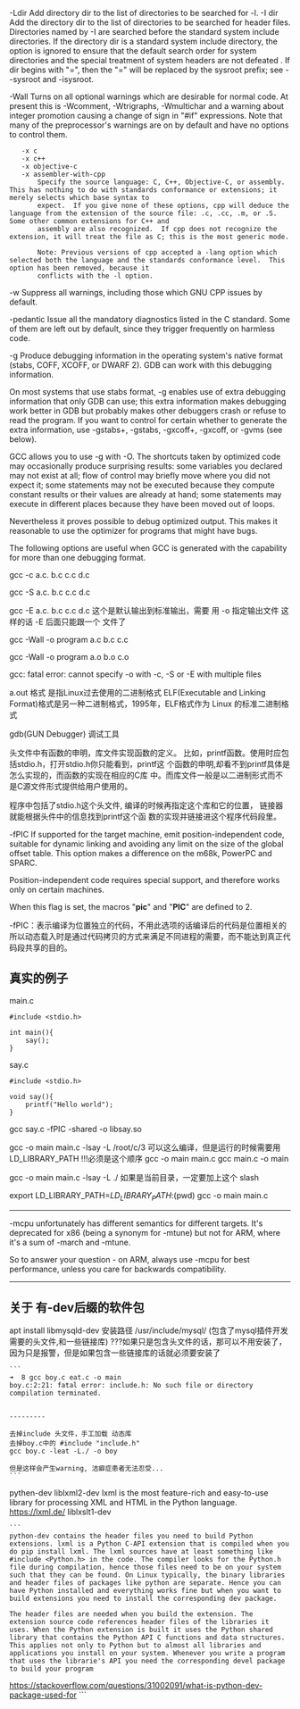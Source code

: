 -Ldir
           Add directory dir to the list of directories to be searched for -l.
-I dir
           Add the directory dir to the list of directories to be searched for header files.  Directories named by -I are searched before the standard system include directories.  If
           the directory dir is a standard system include directory, the option is ignored to ensure that the default search order for system directories and the special treatment of
           system headers are not defeated .  If dir begins with "=", then the "=" will be replaced by the sysroot prefix; see --sysroot and -isysroot.

-Wall
           Turns on all optional warnings which are desirable for normal code.  At present this is -Wcomment, -Wtrigraphs, -Wmultichar and a warning about integer promotion causing a
           change of sign in "#if" expressions.  Note that many of the preprocessor's warnings are on by default and have no options to control them.

       -x c
       -x c++
       -x objective-c
       -x assembler-with-cpp
           Specify the source language: C, C++, Objective-C, or assembly.  This has nothing to do with standards conformance or extensions; it merely selects which base syntax to
           expect.  If you give none of these options, cpp will deduce the language from the extension of the source file: .c, .cc, .m, or .S.  Some other common extensions for C++ and
           assembly are also recognized.  If cpp does not recognize the extension, it will treat the file as C; this is the most generic mode.

           Note: Previous versions of cpp accepted a -lang option which selected both the language and the standards conformance level.  This option has been removed, because it
           conflicts with the -l option.

-w  Suppress all warnings, including those which GNU CPP issues by default.

-pedantic
           Issue all the mandatory diagnostics listed in the C standard.  Some of them are left out by default, since they trigger frequently on harmless code.



-g  Produce debugging information in the operating system's native format (stabs, COFF, XCOFF, or DWARF 2).  GDB can work with this debugging information.

   On most systems that use stabs format, -g enables use of extra debugging information that only GDB can use; this extra information makes debugging work better in GDB but
   probably makes other debuggers crash or refuse to read the program.  If you want to control for certain whether to generate the extra information, use -gstabs+, -gstabs,
   -gxcoff+, -gxcoff, or -gvms (see below).

   GCC allows you to use -g with -O.  The shortcuts taken by optimized code may occasionally produce surprising results: some variables you declared may not exist at all; flow
   of control may briefly move where you did not expect it; some statements may not be executed because they compute constant results or their values are already at hand; some
   statements may execute in different places because they have been moved out of loops.

   Nevertheless it proves possible to debug optimized output.  This makes it reasonable to use the optimizer for programs that might have bugs.

   The following options are useful when GCC is generated with the capability for more than one debugging format.



gcc -c a.c. b.c c.c d.c

gcc -S a.c. b.c c.c d.c

gcc -E a.c. b.c c.c d.c 
    这个是默认输出到标准输出，需要 用 -o 指定输出文件
    这样的话 -E 后面只能跟一个 文件了

gcc -Wall -o program a.c b.c c.c

gcc -Wall -o program a.o b.o c.o


gcc: fatal error: cannot specify -o with -c, -S or -E with multiple files


a.out 格式 是指Linux过去使用的二进制格式
ELF(Executable and Linking Format)格式是另一种二进制格式，1995年，ELF格式作为 Linux 的标准二进制格式


gdb(GUN Debugger) 调试工具

头文件中有函数的申明，库文件实现函数的定义。
比如，printf函数。使用时应包括stdio.h，打开stdio.h你只能看到，printf这
个函数的申明,却看不到printf具体是怎么实现的，而函数的实现在相应的C库
中。而库文件一般是以二进制形式而不是C源文件形式提供给用户使用的。

程序中包括了stdio.h这个头文件, 编译的时候再指定这个库和它的位置，
链接器就能根据头件中的信息找到printf这个函
数的实现并链接进这个程序代码段里。




-fPIC
   If supported for the target machine, emit position-independent code, suitable for dynamic linking and avoiding any limit on the size of the global offset table.  This option
   makes a difference on the m68k, PowerPC and SPARC.

   Position-independent code requires special support, and therefore works only on certain machines.

   When this flag is set, the macros "__pic__" and "__PIC__" are defined to 2.

-fPIC：表示编译为位置独立的代码，不用此选项的话编译后的代码是位置相关的所以动态载入时是通过代码拷贝的方式来满足不同进程的需要，而不能达到真正代码段共享的目的。





## 真实的例子
main.c
```
#include <stdio.h>

int main(){
    say();
}
```

say.c
```
#include <stdio.h>

void say(){
    printf("Hello world");
}
```

gcc say.c -fPIC -shared -o libsay.so

gcc -o main main.c -lsay -L /root/c/3 可以这么编译，但是运行的时候需要用 LD_LIBRARY_PATH
!!!必须是这个顺序
    gcc -o main main.c 
    gcc main.c -o main

gcc -o main main.c -lsay -L ./  如果是当前目录，一定要加上这个 slash




export LD_LIBRARY_PATH=$LD_LIBRARY_PATH:$(pwd)
gcc -o main main.c


---------

-mcpu unfortunately has different semantics for different targets. It's deprecated for x86 (being a synonym for -mtune) but not for ARM, where it's a sum of -march and -mtune.

So to answer your question - on ARM, always use -mcpu for best performance, unless you care for backwards compatibility.


---------

## 关于 有-dev后缀的软件包
apt install libmysqld-dev
安装路径 /usr/include/mysql/ (包含了mysql插件开发需要的头文件,和一些链接库)
    ???如果只是包含头文件的话，那可以不用安装了，因为只是报警，但是如果包含一些链接库的话就必须要安装了

    ```
    ➜  8 gcc boy.c eat.c -o main
    boy.c:2:21: fatal error: include.h: No such file or directory
    compilation terminated.


    ---------

    去掉include 头文件，手工加载 动态库
    去掉boy.c中的 #include "include.h"
    gcc boy.c -leat -L./ -o boy
    
    但是这样会产生warning, 洁癖症患者无法忍受...
    ```

pythen-dev
liblxml2-dev
    lxml is the most feature-rich and easy-to-use library for processing XML and HTML in the Python language.
    https://lxml.de/
liblxslt1-dev


    ```
    python-dev contains the header files you need to build Python extensions. lxml is a Python C-API extension that is compiled when you do pip install lxml. The lxml sources have at least something like #include <Python.h> in the code. The compiler looks for the Python.h file during compilation, hence those files need to be on your system such that they can be found. On Linux typically, the binary libraries and header files of packages like python are separate. Hence you can have Python installed and everything works fine but when you want to build extensions you need to install the corresponding dev package.

    The header files are needed when you build the extension. The extension source code references header files of the libraries it uses. When the Python extension is built it uses the Python shared library that contains the Python API C functions and data structures. This applies not only to Python but to almost all libraries and applications you install on your system. Whenever you write a program that uses the librarie's API you need the corresponding devel package to build your program

https://stackoverflow.com/questions/31002091/what-is-python-dev-package-used-for
    ```







